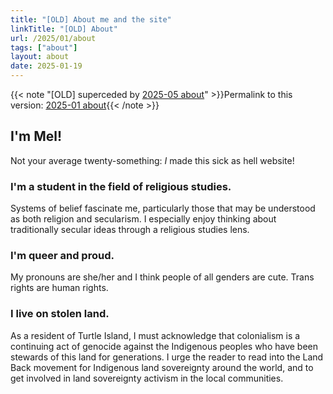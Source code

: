 ```yaml
---
title: "[OLD] About me and the site"
linkTitle: "[OLD] About"
url: /2025/01/about
tags: ["about"]
layout: about
date: 2025-01-19
---
```


{{< note "[OLD] superceded by [2025-05 about](/2025/05/about)" >}}Permalink to this version: [2025-01 about](/2025/01/about){{< /note >}}

## I'm Mel!

Not your average twenty-something: _I_ made this sick as hell website!

### I'm a student in the field of religious studies.

Systems of belief fascinate me, particularly those that may be understood as both religion and secularism. I especially enjoy thinking about traditionally secular ideas through a religious studies lens.

### I'm queer and proud.

My pronouns are she/her and I think people of all genders are cute. Trans rights are human rights.

### I live on stolen land.

As a resident of Turtle Island, I must acknowledge that colonialism is a continuing act of genocide against the Indigenous peoples who have been stewards of this land for generations. I urge the reader to read into the Land Back movement for Indigenous land sovereignty around the world, and to get involved in land sovereignty activism in the local communities.
